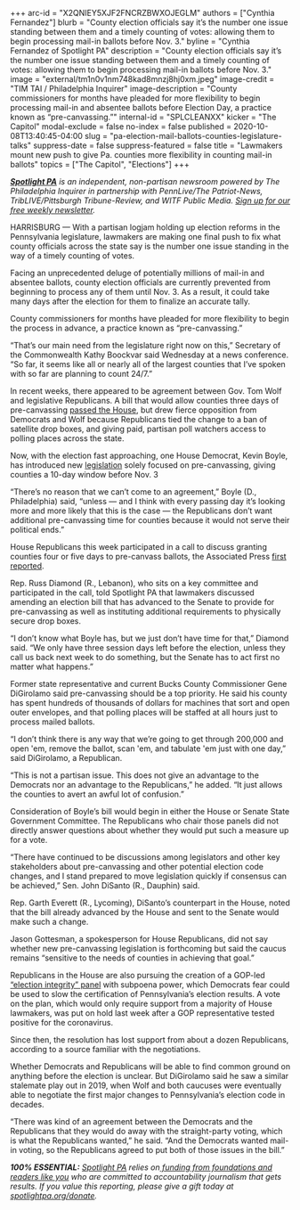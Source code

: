 +++
arc-id = "X2QNIEY5XJF2FNCRZBWXOJEGLM"
authors = ["Cynthia Fernandez"]
blurb = "County election officials say it’s the number one issue standing between them and a timely counting of votes: allowing them to begin processing mail-in ballots before Nov. 3."
byline = "Cynthia Fernandez of Spotlight PA"
description = "County election officials say it’s the number one issue standing between them and a timely counting of votes: allowing them to begin processing mail-in ballots before Nov. 3."
image = "external/tm1n0v1nm748kad8mnzj8hj0xm.jpeg"
image-credit = "TIM TAI / Philadelphia Inquirer"
image-description = "County commissioners for months have pleaded for more flexibility to begin processing mail-in and absentee ballots before Election Day, a practice known as “pre-canvassing.”"
internal-id = "SPLCLEANXX"
kicker = "The Capitol"
modal-exclude = false
no-index = false
published = 2020-10-08T13:40:45-04:00
slug = "pa-election-mail-ballots-counties-legislature-talks"
suppress-date = false
suppress-featured = false
title = "Lawmakers mount new push to give Pa. counties more flexibility in counting mail-in ballots"
topics = ["The Capitol", "Elections"]
+++

<a href="https://www.spotlightpa.org/"><i><b>Spotlight PA</b></i></a><i> is an independent, non-partisan newsroom powered by The Philadelphia Inquirer in partnership with PennLive/The Patriot-News, TribLIVE/Pittsburgh Tribune-Review, and WITF Public Media. </i><a href="https://www.spotlightpa.org/newsletters"><i>Sign up for our free weekly newsletter</i></a><i>.</i>

HARRISBURG — With a partisan logjam holding up election reforms in the Pennsylvania legislature, lawmakers are making one final push to fix what county officials across the state say is the number one issue standing in the way of a timely counting of votes.

Facing an unprecedented deluge of potentially millions of mail-in and absentee ballots, county election officials are currently prevented from beginning to process any of them until Nov. 3. As a result, it could take many days after the election for them to finalize an accurate tally.

County commissioners for months have pleaded for more flexibility to begin the process in advance, a practice known as “pre-canvassing.”

“That’s our main need from the legislature right now on this,” Secretary of the Commonwealth Kathy Boockvar said Wednesday at a news conference. “So far, it seems like all or nearly all of the largest counties that I’ve spoken with so far are planning to count 24/7.”

In recent weeks, there appeared to be agreement between Gov. Tom Wolf and legislative Republicans. A bill that would allow counties three days of pre-canvassing <a href="https://www.spotlightpa.org/news/2020/09/pa-election-reform-mail-ballots-voting-drop-boxes/" target="_blank">passed the House</a>, but drew fierce opposition from Democrats and Wolf because Republicans tied the change to a ban of satellite drop boxes, and giving paid, partisan poll watchers access to polling places across the state.

<script src="https://www.spotlightpa.org/embed.js" async></script><div data-spl-embed-version="1" data-spl-src="https://www.spotlightpa.org/embeds/newsletter/"></div>

Now, with the election fast approaching, one House Democrat, Kevin Boyle, has introduced new <a href="https://www.legis.state.pa.us/cfdocs/billInfo/billInfo.cfm?sYear=2019&sInd=0&body=H&type=B&bn=2916">legislation</a> solely focused on pre-canvassing, giving counties a 10-day window before Nov. 3

“There’s no reason that we can’t come to an agreement,” Boyle (D., Philadelphia) said, “unless — and I think with every passing day it’s looking more and more likely that this is the case — the Republicans don’t want additional pre-canvassing time for counties because it would not serve their political ends.”

House Republicans this week participated in a call to discuss granting counties four or five days to pre-canvass ballots, the Associated Press <a href="https://www.wfmz.com/news/area/pennsylvania/talks-to-update-pennsylvanias-mail-in-voting-law-show-life/article_9f1cf8b4-08f6-11eb-bb52-8fb7de2bb85b.html">first reported</a>.

Rep. Russ Diamond (R., Lebanon), who sits on a key committee and participated in the call, told Spotlight PA that lawmakers discussed amending an election bill that has advanced to the Senate to provide for pre-canvassing as well as instituting additional requirements to physically secure drop boxes.

“I don’t know what Boyle has, but we just don’t have time for that,” Diamond said. “We only have three session days left before the election, unless they call us back next week to do something, but the Senate has to act first no matter what happens.”

Former state representative and current Bucks County Commissioner Gene DiGirolamo said pre-canvassing should be a top priority. He said his county has spent hundreds of thousands of dollars for machines that sort and open outer envelopes, and that polling places will be staffed at all hours just to process mailed ballots.

“I don’t think there is any way that we’re going to get through 200,000 and open 'em, remove the ballot, scan 'em, and tabulate 'em just with one day,” said DiGirolamo, a Republican.

“This is not a partisan issue. This does not give an advantage to the Democrats nor an advantage to the Republicans,” he added. “It just allows the counties to avert an awful lot of confusion.”

Consideration of Boyle’s bill would begin in either the House or Senate State Government Committee. The Republicans who chair those panels did not directly answer questions about whether they would put such a measure up for a vote.

“There have continued to be discussions among legislators and other key stakeholders about pre-canvassing and other potential election code changes, and I stand prepared to move legislation quickly if consensus can be achieved,” Sen. John DiSanto (R., Dauphin) said.

Rep. Garth Everett (R., Lycoming), DiSanto’s counterpart in the House, noted that the bill already advanced by the House and sent to the Senate would make such a change.

Jason Gottesman, a spokesperson for House Republicans, did not say whether new pre-canvassing legislation is forthcoming but said the caucus remains “sensitive to the needs of counties in achieving that goal.”

<script src="https://www.spotlightpa.org/embed.js" async></script><div data-spl-embed-version="1" data-spl-src="https://www.spotlightpa.org/embeds/donate/?teaser_text=Spotlight%20PA%20provides%20essential%2C%20public-service%20journalism%20thanks%20to%20readers%20like%20you.%20Help%20us%20continue%20that%20work."></div>

Republicans in the House are also pursuing the creation of a GOP-led <a href="https://www.spotlightpa.org/news/2020/09/pa-election-integrity-committee-house-republicans-voting/">“election integrity” panel</a> with subpoena power, which Democrats fear could be used to slow the certification of Pennsylvania’s election results. A vote on the plan, which would only require support from a majority of House lawmakers, was put on hold last week after a GOP representative tested positive for the coronavirus.

Since then, the resolution has lost support from about a dozen Republicans, according to a source familiar with the negotiations.

Whether Democrats and Republicans will be able to find common ground on anything before the election is unclear. But DiGirolamo said he saw a similar stalemate play out in 2019, when Wolf and both caucuses were eventually able to negotiate the first major changes to Pennsylvania’s election code in decades.

“There was kind of an agreement between the Democrats and the Republicans that they would do away with the straight-party voting, which is what the Republicans wanted,” he said. “And the Democrats wanted mail-in voting, so the Republicans agreed to put both of those issues in the bill.”

<i><b>100% ESSENTIAL:</b></i><i> </i><a href="https://www.spotlightpa.org/"><i>Spotlight PA</i></a><i> relies on</i><a href="https://www.spotlightpa.org/support"><i> funding from foundations and readers like you</i></a><i> who are committed to accountability journalism that gets results. If you value this reporting, please give a gift today at </i><a href="https://www.spotlightpa.org/donate"><i>spotlightpa.org/donate</i></a><i>.</i>

<script src="https://www.spotlightpa.org/embed.js" async></script><div data-spl-embed-version="1" data-spl-src="https://www.spotlightpa.org/embeds/tips/?tip_text=What%20%3Cb%3Eelection%20stories%3C%2Fb%3E%20should%20Spotlight%20PA%20be%20covering%3F%20Tell%20us.%20"></div>
